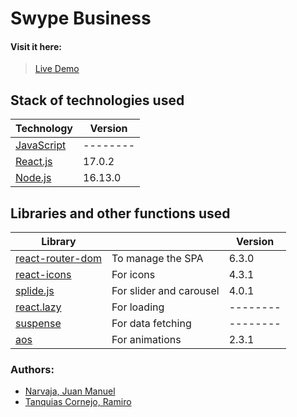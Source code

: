 # Swype Business
####  Visit it here: 

> [Live Demo](https://swypecreativo.vercel.app/)

## Stack of technologies used
| Technology | Version|
| ------ | ------ |
| [JavaScript](https://developer.mozilla.org/es/docs/Web/JavaScript) | -------- | 
| [React.js](https://en.reactjs.org/) | 17.0.2 |
| [Node.js](https://nodejs.org/en/) | 16.13.0 |
## Libraries and other functions used
| Library |  | Version |
| ------ | ------ | ------ |
| [react-router-dom](https://www.npmjs.com/package/react-router-dom) | To manage the SPA | 6.3.0 
| [react-icons](https://react-icons.github.io/react-icons/) | For icons | 4.3.1 
| [splide.js](https://www.npmjs.com/package/@splidejs/splide) | For slider and carousel | 4.0.1
| [react.lazy](https://www.npmjs.com/package/@splidejs/splide) | For loading | --------
| [suspense](https://17.reactjs.org/docs/concurrent-mode-suspense.html) | For data fetching | --------
| [aos](https://michalsnik.github.io/aos/) | For animations | 2.3.1
### Authors:
- [Narvaja, Juan Manuel](https://www.linkedin.com/in/juan-manuel-narvaja-17b831206/)
- [Tanquias Cornejo, Ramiro](https://www.linkedin.com/in/ramiro-tanquias/)